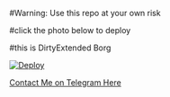 #Warning: Use this repo at your own risk

#click the photo below to deploy

#this is DirtyExtended Borg

[![Deploy](https://www2.assets.heroku.com/assets/elements/elements-buttons-2-4867044559069b937ba0fd078f5604f310a49928bd1b59fb3d2f0ff96e0d97c8.svg)](https://heroku.com/deploy)


[Contact Me on Telegram Here](https://telegram.dog/ElytrA7)
